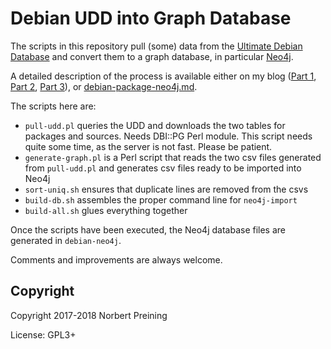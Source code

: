 Debian UDD into Graph Database
==============================

The scripts in this repository pull (some) data from the
[Ultimate Debian Database](https://wiki.debian.org/UltimateDebianDatabase/)
and convert them to a graph database, in particular [Neo4j](https://neo4j.com/).

A detailed description of the process is available either on my blog
([Part 1](https://www.preining.info/blog/2018/04/analysing-debian-packages-with-neo4j-part-1-debian/),
[Part 2](https://www.preining.info/blog/2018/04/analysing-debian-packages-with-neo4j-part-2-udd-and-graph-db-schema/),
[Part 3](https://www.preining.info/blog/2018/05/analysing-debian-packages-with-neo4j-part-3-getting-data-from-udd-into-neo4j/)),
or [debian-package-neo4j.md](debian-package-neo4j.md).

The scripts here are:

- `pull-udd.pl` queries the UDD and downloads the two tables for packages
and sources. Needs DBI::PG Perl module. This script
needs quite some time, as the server is not fast. Please be patient.
- `generate-graph.pl` is a Perl script that reads the two csv files generated
from `pull-udd.pl` and generates csv files ready to be imported into
Neo4j
- `sort-uniq.sh` ensures that duplicate lines are removed from the csvs
- `build-db.sh` assembles the proper command line for `neo4j-import`
- `build-all.sh` glues everything together

Once the scripts have been executed, the Neo4j database files are generated in
 `debian-neo4j`.

Comments and improvements are always welcome.

Copyright
---------
Copyright 2017-2018 Norbert Preining

License: GPL3+

